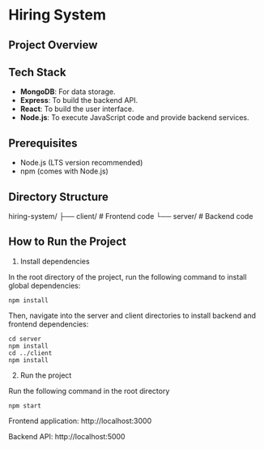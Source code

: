 # Hiring System

## Project Overview


## Tech Stack

-   **MongoDB**: For data storage.
-   **Express**: To build the backend API.
-   **React**: To build the user interface.
-   **Node.js**: To execute JavaScript code and provide backend services.

## Prerequisites

-   Node.js (LTS version recommended)
-   npm (comes with Node.js)

## Directory Structure

hiring-system/
├── client/ # Frontend code
└── server/ # Backend code

## How to Run the Project

1. Install dependencies

In the root directory of the project, run the following command to install global dependencies:

```
npm install
```

Then, navigate into the server and client directories to install backend and frontend dependencies:

```
cd server
npm install
cd ../client
npm install
```

2. Run the project

Run the following command in the root directory

```
npm start
```

Frontend application: http://localhost:3000

Backend API: http://localhost:5000
